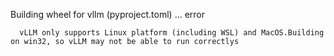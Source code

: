 <!--
 * @Author: Diana Tang
 * @Date: 2025-02-17 23:34:13
 * @LastEditors: Diana Tang
 * @Description: some description
 * @FilePath: /PekingUniversityCode/PekingUniversityPublicHealth/vllm安装ds.md
-->
Building wheel for vllm (pyproject.toml) ... error

      vLLM only supports Linux platform (including WSL) and MacOS.Building on win32, so vLLM may not be able to run correctlys